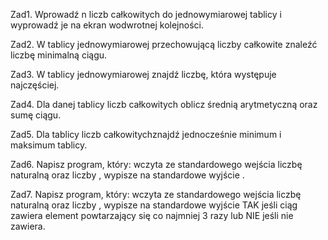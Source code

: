 Zad1.
Wprowadź n liczb całkowitych do jednowymiarowej tablicy i wyprowadź je na ekran wodwrotnej kolejności.

Zad2.
W tablicy jednowymiarowej przechowującą liczby całkowite znaleźć liczbę minimalną ciągu.

Zad3.
W tablicy jednowymiarowej znajdź liczbę, która występuje najczęściej.

Zad4.
Dla danej tablicy liczb całkowitych oblicz średnią arytmetyczną oraz sumę ciągu.

Zad5.
Dla tablicy liczb całkowitychznajdź jednocześnie minimum i maksimum tablicy.

Zad6.
Napisz program, który:
    wczyta ze standardowego wejścia liczbę naturalną oraz liczby ,
    wypisze na standardowe wyjście .

Zad7.
Napisz program, który:
    wczyta ze standardowego wejścia liczbę naturalną oraz liczby ,
    wypisze na standardowe wyjście TAK jeśli ciąg zawiera element powtarzający się co najmniej 3 razy lub NIE jeśli nie zawiera.
